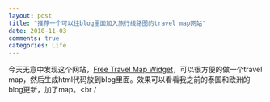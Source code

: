 ```yaml
---
layout: post
title: "推荐一个可以往blog里面加入旅行线路图的travel map网站"
date: 2010-11-03
comments: true
categories: Life
---
```

今天无意中发现这个网站，<a href="http://www.blogabond.com/Promo/GetABlogMap.aspx">Free Travel Map Widget</a>，可以很方便的做一个travel map，然后生成html代码放到blog里面。效果可以看看我之前的泰国和欧洲的blog更新，加了map。<br /